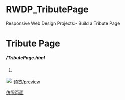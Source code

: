 # RWDP_TributePage
Responsive Web Design Projects:- Build a Tribute Page
# Tribute Page 

#####  /TributePage.html 

 

1.
<img src="https://github.com/azcvcza/RWDP_TributePage/tree/master/image/page.png"  hspace="2" vspace="2"> 
<a href="https://codepen.io/azcvcza/pen/QVbMPX">预览/preview</a>  
  
<a href="https://codepen.io/freeCodeCamp/full/zNqgVx">仿照页面</a>  




